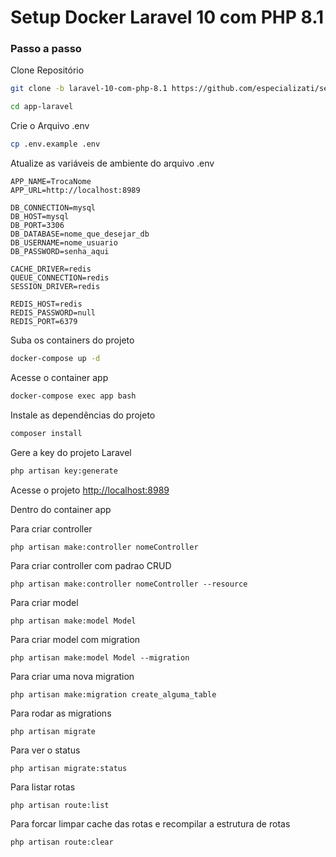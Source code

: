 
# Setup Docker Laravel 10 com PHP 8.1

### Passo a passo
Clone Repositório
```sh
git clone -b laravel-10-com-php-8.1 https://github.com/especializati/setup-docker-laravel.git app-laravel
```
```sh
cd app-laravel
```


Crie o Arquivo .env
```sh
cp .env.example .env
```


Atualize as variáveis de ambiente do arquivo .env
```dosini
APP_NAME=TrocaNome
APP_URL=http://localhost:8989

DB_CONNECTION=mysql
DB_HOST=mysql
DB_PORT=3306
DB_DATABASE=nome_que_desejar_db
DB_USERNAME=nome_usuario
DB_PASSWORD=senha_aqui

CACHE_DRIVER=redis
QUEUE_CONNECTION=redis
SESSION_DRIVER=redis

REDIS_HOST=redis
REDIS_PASSWORD=null
REDIS_PORT=6379
```


Suba os containers do projeto
```sh
docker-compose up -d
```


Acesse o container app
```sh
docker-compose exec app bash
```


Instale as dependências do projeto
```sh
composer install
```


Gere a key do projeto Laravel
```sh
php artisan key:generate
```


Acesse o projeto
[http://localhost:8989](http://localhost:8989)


Dentro do container app

Para criar controller
```
php artisan make:controller nomeController
```

Para criar controller com padrao CRUD
```
php artisan make:controller nomeController --resource
```

Para criar model
```
php artisan make:model Model
```

Para criar model com migration
```
php artisan make:model Model --migration
```

Para criar uma nova migration
```
php artisan make:migration create_alguma_table
```

Para rodar as migrations
```
php artisan migrate
```

Para ver o status
```
php artisan migrate:status
```

Para listar rotas
```
php artisan route:list
```

Para forcar limpar cache das rotas e recompilar a estrutura de rotas
```
php artisan route:clear
```

